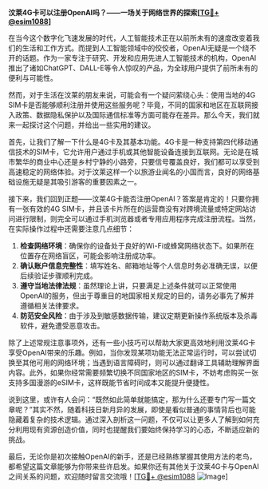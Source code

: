 **汶萊4G卡可以注册OpenAI吗？——一场关于网络世界的探索[[TG💪+ @esim1088](https://t.me/s/esim1088)]**

在当今这个数字化飞速发展的时代，人工智能技术正在以前所未有的速度改变着我们的生活和工作方式。而提到人工智能领域中的佼佼者，OpenAI无疑是一个绕不开的话题。作为一家专注于研究、开发和应用先进人工智能技术的机构，OpenAI推出了诸如ChatGPT、DALL-E等令人惊叹的产品，为全球用户提供了前所未有的便利与可能性。

然而，对于生活在汶莱的朋友来说，可能会有一个疑问萦绕心头：使用当地的4G SIM卡是否能够顺利注册并使用这些服务呢？毕竟，不同的国家和地区在互联网接入政策、数据隐私保护以及国际通信标准等方面可能存在差异。那么今天，我们就来一起探讨这个问题，并给出一些实用的建议。

首先，让我们了解一下什么是4G卡及其基本功能。4G卡是一种支持第四代移动通信技术的SIM卡，它允许用户通过手机或其他智能设备连接到互联网。无论是在城市繁华的商业中心还是乡村宁静的小路旁，只要信号覆盖良好，我们都可以享受到高速稳定的网络体验。对于汶莱这样一个以旅游业闻名的小国而言，良好的网络基础设施无疑是其吸引游客的重要因素之一。

接下来，我们回到正题——汶莱4G卡能否注册OpenAI？答案是肯定的！只要你拥有一张有效的4G SIM卡，并且该卡片所在的运营商没有对跨境流量或特定网站访问进行限制，则完全可以通过手机浏览器或者专用应用程序完成注册流程。当然，在实际操作过程中还需要注意几点细节：

1. **检查网络环境**：确保你的设备处于良好的Wi-Fi或蜂窝网络状态下。如果所在位置存在网络盲区，可能会影响注册成功率。
2. **确认账户信息完整性**：填写姓名、邮箱地址等个人信息时务必准确无误，以便后续验证步骤顺利完成。
3. **遵守当地法律法规**：虽然理论上讲，只要满足上述条件就可以正常使用OpenAI的服务，但出于尊重目的地国家相关规定的目的，请务必事先了解并遵循相关法律要求。
4. **防范安全风险**：由于涉及到敏感数据传输，建议定期更新操作系统版本及杀毒软件，避免遭受恶意攻击。

除了上述常规注意事项外，还有一些小技巧可以帮助大家更高效地利用汶莱4G卡享受OpenAI带来的乐趣。例如，当你发现某项功能无法正常运行时，可以尝试切换至其他可用的网络环境；当遇到语言障碍时，则可以通过翻译工具辅助理解界面内容。此外，如果你经常需要频繁切换不同国家地区的SIM卡，不妨考虑购买一张支持多国漫游的eSIM卡，这样既能节省时间成本又能提升便捷性。

说到这里，或许有人会问：“既然如此简单就能搞定，那为什么还要专门写一篇文章呢？”其实不然，随着科技日新月异的发展，即使是看似普通的事情背后也可能隐藏着复杂的技术逻辑。通过深入剖析这一问题，不仅可以让更多人了解到如何充分利用现有资源创造价值，同时也提醒我们要始终保持学习的心态，不断适应新的挑战。

最后，无论你是初次接触OpenAI的新手，还是已经熟练掌握其使用方法的老鸟，都希望这篇文章能够为你带来些许启发。如果你还有其他关于汶莱4G卡与OpenAI之间关系的问题，欢迎随时留言交流哦！[[TG💪+ @esim1088](https://t.me/s/esim1088) ![Image](https://i.postimg.cc/4NQfJmqS/Snipaste-2025-05-13-00-14-12.png)]